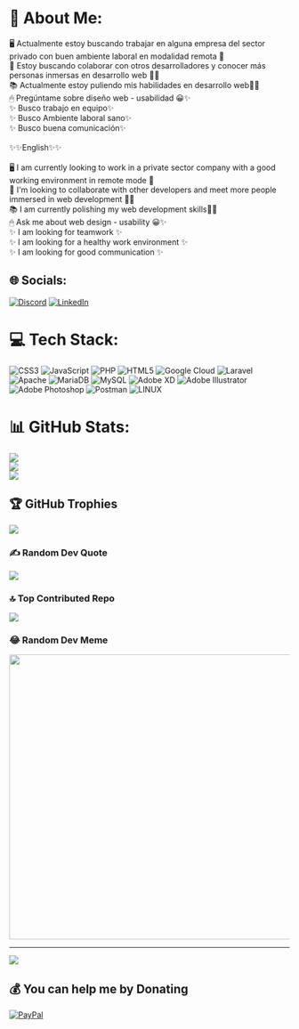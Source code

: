 # 💫 About Me:
🖥 Actualmente estoy buscando trabajar en alguna empresa del sector privado con buen ambiente laboral en modalidad remota 🌟<br>🤗 Estoy buscando colaborar con otros desarrolladores y conocer más personas inmersas en desarrollo web 🖖✨<br>📚 Actualmente estoy puliendo mis habilidades en desarrollo web📖✨<br>🖱 Pregúntame sobre diseño web - usabilidad 😀✨<br>✨ Busco trabajo en equipo✨<br>✨ Busco Ambiente laboral sano✨<br>✨ Busco buena comunicación✨<br><br>✨✨English✨✨<br><br>🖥  I am currently looking to work in a private sector company with a good working environment in remote mode 🌟<br>🤗 I'm looking to collaborate with other developers and meet more people immersed in web development 🖖✨<br>📚 I am currently polishing my web development skills📖✨<br>🖱 Ask me about web design - usability 😀✨<br>✨ I am looking for teamwork ✨<br>✨ I am looking for a healthy work environment ✨<br>✨ I am looking for good communication ✨


## 🌐 Socials:
[![Discord](https://img.shields.io/badge/Discord-%237289DA.svg?logo=discord&logoColor=white)](https://discord.gg/Ddraig117#6609) [![LinkedIn](https://img.shields.io/badge/LinkedIn-%230077B5.svg?logo=linkedin&logoColor=white)](https://linkedin.com/in/eduardo-oliver-roman-392bb413a/) 

# 💻 Tech Stack:
![CSS3](https://img.shields.io/badge/css3-%231572B6.svg?style=for-the-badge&logo=css3&logoColor=white) ![JavaScript](https://img.shields.io/badge/javascript-%23323330.svg?style=for-the-badge&logo=javascript&logoColor=%23F7DF1E) ![PHP](https://img.shields.io/badge/php-%23777BB4.svg?style=for-the-badge&logo=php&logoColor=white) ![HTML5](https://img.shields.io/badge/html5-%23E34F26.svg?style=for-the-badge&logo=html5&logoColor=white) ![Google Cloud](https://img.shields.io/badge/Google%20Cloud-%234285F4.svg?style=for-the-badge&logo=google-cloud&logoColor=white) ![Laravel](https://img.shields.io/badge/laravel-%23FF2D20.svg?style=for-the-badge&logo=laravel&logoColor=white) ![Apache](https://img.shields.io/badge/apache-%23D42029.svg?style=for-the-badge&logo=apache&logoColor=white) ![MariaDB](https://img.shields.io/badge/MariaDB-003545?style=for-the-badge&logo=mariadb&logoColor=white) ![MySQL](https://img.shields.io/badge/mysql-%2300f.svg?style=for-the-badge&logo=mysql&logoColor=white) ![Adobe XD](https://img.shields.io/badge/Adobe%20XD-470137?style=for-the-badge&logo=Adobe%20XD&logoColor=#FF61F6) ![Adobe Illustrator](https://img.shields.io/badge/adobeillustrator-%23FF9A00.svg?style=for-the-badge&logo=adobeillustrator&logoColor=white) ![Adobe Photoshop](https://img.shields.io/badge/adobephotoshop-%2331A8FF.svg?style=for-the-badge&logo=adobephotoshop&logoColor=white) ![Postman](https://img.shields.io/badge/Postman-FF6C37?style=for-the-badge&logo=postman&logoColor=white) ![LINUX](https://img.shields.io/badge/Linux-FCC624?style=for-the-badge&logo=linux&logoColor=black)
# 📊 GitHub Stats:
![](https://github-readme-stats.vercel.app/api?username=oliver99Eduardo117&theme=react&hide_border=false&include_all_commits=false&count_private=false)<br/>
![](https://github-readme-streak-stats.herokuapp.com/?user=oliver99Eduardo117&theme=react&hide_border=false)<br/>
![](https://github-readme-stats.vercel.app/api/top-langs/?username=oliver99Eduardo117&theme=react&hide_border=false&include_all_commits=false&count_private=false&layout=compact)

## 🏆 GitHub Trophies
![](https://github-profile-trophy.vercel.app/?username=oliver99Eduardo117&theme=algolia&no-frame=false&no-bg=true&margin-w=4)

### ✍️ Random Dev Quote
![](https://quotes-github-readme.vercel.app/api?type=horizontal&theme=radical)

### 🔝 Top Contributed Repo
![](https://github-contributor-stats.vercel.app/api?username=oliver99Eduardo117&limit=5&theme=tokyonight&combine_all_yearly_contributions=true)

### 😂 Random Dev Meme
<img src="https://rm.up.railway.app/" width="512px"/>

---
[![](https://visitcount.itsvg.in/api?id=oliver99Eduardo117&icon=0&color=1)](https://visitcount.itsvg.in)

  ## 💰 You can help me by Donating
  [![PayPal](https://img.shields.io/badge/PayPal-00457C?style=for-the-badge&logo=paypal&logoColor=white)](https://paypal.me/oliver11702) 

  
<!-- Proudly created with GPRM ( https://gprm.itsvg.in ) -->
